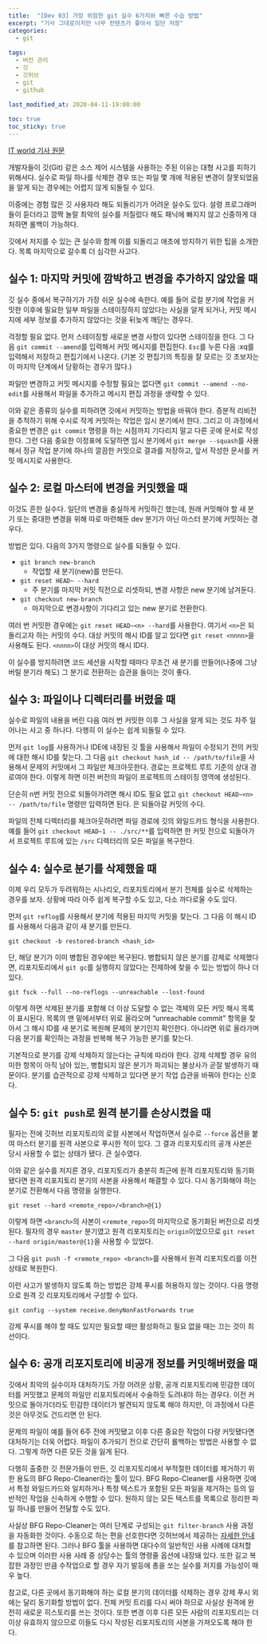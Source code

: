 ```yaml
---
title:  "[Dev 03] 가장 위험한 git 실수 6가지와 빠른 수습 방법"
excerpt: "기사 그대로이지만 너무 컨텐츠가 좋아서 일단 저장"
categories:
  - git
  
tags:
  - 버전 관리
  - 깃
  - 깃허브
  - git
  - github
  
last_modified_at: 2020-04-11-19:00:00

toc: true
toc_sticky: true
---
```


[IT world 기사 원문](http://www.itworld.co.kr/news/142318?fbclid=IwAR2QylFABzL4gRb7Y9E_uzqg6fDS6g8O4bPJs98YZohmFM9sE5L5sY6-E9A#csidx141596ceb4fa221a7af7cdd6402973f)

개발자들이 깃(Git) 같은 소스 제어 시스템을 사용하는 주된 이유는 대형 사고를 피하기 위해서다. 실수로 파일 하나를 삭제한 경우 또는 파일 몇 개에 적용된 변경이 잘못되었음을 알게 되는 경우에는 어렵지 않게 되돌릴 수 있다.
 
이중에는 경험 많은 깃 사용자라 해도 되돌리기가 어려운 실수도 있다. 설령 프로그래머들이 듣더라고 깜짝 놀랄 최악의 실수를 저질렀다 해도 패닉에 빠지지 않고 신중하게 대처하면 롤백이 가능하다.
 
깃에서 저지를 수 있는 큰 실수와 함께 이를 되돌리고 애초에 방지하기 위한 팁을 소개한다. 목록 마지막으로 갈수록 더 심각한 사고다.

 
## 실수 1: 마지막 커밋에 깜박하고 변경을 추가하지 않았을 때

깃 실수 중에서 복구하기가 가장 쉬운 실수에 속한다. 예를 들어 로컬 분기에 작업을 커밋한 이후에 필요한 일부 파일을 스테이징하지 않았다는 사실을 알게 되거나, 커밋 메시지에 세부 정보를 추가하지 않았다는 것을 뒤늦게 깨닫는 경우다.

걱정할 필요 없다. 먼저 스테이징할 새로운 변경 사항이 있다면 스테이징을 한다. 그 다음 `git commit --amend`를 입력해서 커밋 메시지를 편집한다. `Esc`를 누른 다음 :xq를 입력해서 저장하고 편집기에서 나온다. (기본 깃 편집기의 특징을 잘 모르는 깃 초보자는 이 마지막 단계에서 당황하는 경우가 많다.)

파일만 변경하고 커밋 메시지를 수정할 필요는 없다면 `git commit --amend --no-edit`를 사용해서 파일을 추가하고 메시지 편집 과정을 생략할 수 있다.
 
이와 같은 종류의 실수를 피하려면 깃에서 커밋하는 방법을 바꿔야 한다. 증분적 리비전을 추적하기 위해 수시로 작게 커밋하는 작업은 임시 분기에서 한다. 그리고 이 과정에서 중요한 변경은 `git commit` 명령을 하는 시점까지 기다리지 말고 다른 곳에 문서로 작성한다. 그런 다음 중요한 이정표에 도달하면 임시 분기에서 `git merge --squash`를 사용해서 정규 작업 분기에 하나의 깔끔한 커밋으로 결과를 저장하고, 앞서 작성한 문서를 커밋 메시지로 사용한다.
 
## 실수 2: 로컬 마스터에 변경을 커밋했을 때
이것도 흔한 실수다. 일단의 변경을 충실하게 커밋하긴 했는데, 원래 커밋해야 할 새 분기 또는 중대한 변경을 위해 따로 마련해둔 dev 분기가 아닌 마스터 분기에 커밋하는 경우다.  
  
방법은 있다. 다음의 3가지 명령으로 실수를 되돌릴 수 있다.  
 
- `git branch new-branch`  
    - 작업할 새 분기(new)를 만든다.  
- `git reset HEAD~ --hard`  
    - 주 분기를 마지막 커밋 직전으로 리셋하되, 변경 사항은 new 분기에 남겨둔다.
- `git checkout new-branch`
    - 마지막으로 변경사항이 기다리고 있는 new 분기로 전환한다.
 
여러 번 커밋한 경우에는 `git reset HEAD~<n> --hard`를 사용한다. 여기서 `<n>`은 되돌리고자 하는 커밋의 수다. 대상 커밋의 해시 ID를 알고 있다면 `git reset <nnnn>`을 사용해도 된다. `<nnnn>`이 대상 커밋의 해시 ID다.
 
이 실수를 방지하려면 코드 세션을 시작할 때마다 무조건 새 분기를 만들어(나중에 그냥 버릴 분기라 해도) 그 분기로 전환하는 습관을 들이는 것이 좋다. 
 
## 실수 3: 파일이나 디렉터리를 버렸을 때
실수로 파일의 내용을 버린 다음 여러 번 커밋한 이후 그 사실을 알게 되는 것도 자주 일어나는 사고 중 하나다. 다행히 이 실수는 쉽게 되돌릴 수 있다.
 
먼저 `git log`를 사용하거나 IDE에 내장된 깃 툴을 사용해서 파일이 수정되기 전의 커밋에 대한 해시 ID를 찾는다. 그 다음 `git checkout hash_id -- /path/to/file`을 사용해서 문제의 커밋에서 그 파일만 체크아웃한다. 경로는 프로젝트 루트 기준의 상대 경로여야 한다. 이렇게 하면 이전 버전의 파일이 프로젝트의 스테이징 영역에 생성된다.
 
단순히 n번 커밋 전으로 되돌아가려면 해시 ID도 필요 없고 `git checkout HEAD~<n> -- /path/to/file` 명령만 입력하면 된다. <n>은 되돌아갈 커밋의 수다.
 
파일의 전체 디렉터리를 체크아웃하려면 파일 경로에 깃의 와일드카드 형식을 사용한다. 예를 들어 `git checkout HEAD~1 -- ./src/**`를 입력하면 한 커밋 전으로 되돌아가서 프로젝트 루트에 있는 `/src` 디렉터리의 모든 파일을 복구한다.
 
## 실수 4: 실수로 분기를 삭제했을 때
이제 우리 모두가 두려워하는 시나리오, 리포지토리에서 분기 전체를 실수로 삭제하는 경우를 보자. 상황에 따라 아주 쉽게 복구할 수도 있고, 다소 까다로울 수도 있다.
 
먼저 `git reflog`를 사용해서 분기에 적용된 마지막 커밋을 찾는다. 그 다음 이 해시 ID를 사용해서 다음과 같이 새 분기를 만든다.

`git checkout -b restored-branch <hash_id>`

단, 해당 분기가 이미 병합된 경우에만 복구된다. 병합되지 않은 분기를 강제로 삭제했다면, 리포지토리에서 `git gc`를 실행하지 않았다는 전제하에 찾을 수 있는 방법이 하나 더 있다.

`git fsck --full --no-reflogs --unreachable --lost-found`

이렇게 하면 삭제된 분기를 포함해 더 이상 도달할 수 없는 객체의 모든 커밋 해시 목록이 표시된다. 목록의 맨 밑에서부터 위로 올라오며 “unreachable commit” 항목을 찾아서 그 해시 ID를 새 분기로 복원해 문제의 분기인지 확인한다. 아니라면 위로 올라가며 다음 분기를 확인하는 과정을 반복해 복구 가능한 분기를 찾는다.
 
기본적으로 분기를 강제 삭제하지 않는다는 규칙에 따라야 한다. 강제 삭제할 경우 유의미한 항목이 아직 남아 있는, 병합되지 않은 분기가 파괴되는 불상사가 곧잘 발생하기 때문이다. 분기를 습관적으로 강제 삭제하고 있다면 분기 작업 습관을 바꿔야 한다는 신호다.
 
## 실수 5: `git push`로 원격 분기를 손상시켰을 때
필자는 전에 깃허브 리포지토리의 로컬 사본에서 작업하면서 실수로 `--force` 옵션을 붙여 마스터 분기를 원격 사본으로 푸시한 적이 있다. 그 결과 리포지토리의 공개 사본은 당시 사용할 수 없는 상태가 됐다. 큰 실수였다.
 
이와 같은 실수를 저지른 경우, 리포지토리가 충분히 최근에 원격 리포지토리와 동기화됐다면 원격 리포지토리 분기의 사본을 사용해서 해결할 수 있다. 다시 동기화해야 하는 분기로 전환해서 다음 명령을 실행한다.

`git reset --hard <remote_repo>/<branch>@{1}`
 
이렇게 하면 `<branch>`의 사본이 `<remote_repo>`의 마지막으로 동기화된 버전으로 리셋된다. 필자의 경우 `master` 분기였고 원격 리포지토리는 `origin`이었으므로 `git reset --hard origin/master@{1}`을 사용할 수 있었다.
 
그 다음 `git push -f <remote_repo> <branch>`를 사용해서 원격 리포지토리를 이전 상태로 복원한다.
 
이런 사고가 발생하지 않도록 하는 방법은 강제 푸시를 허용하지 않는 것이다. 다음 명령으로 원격 깃 리포지토리에서 구성할 수 있다.

`git config --system receive.denyNonFastForwards true`
 
강제 푸시를 해야 할 때도 있지만 필요할 때만 활성화하고 필요 없을 때는 끄는 것이 최선이다.
 
## 실수 6: 공개 리포지토리에 비공개 정보를 커밋해버렸을 때
깃에서 최악의 실수이자 대처하기도 가장 어려운 상황, 공개 리포지토리에 민감한 데이터를 커밋했고 문제의 파일만 리포지토리에서 수술하듯 도려내야 하는 경우다. 이전 커밋으로 돌아가더라도 민감한 데이터가 발견되지 않도록 해야 하지만, 이 과정에서 다른 것은 아무것도 건드리면 안 된다.
 
문제의 파일이 예를 들어 6주 전에 커밋됐고 이후 다른 중요한 작업이 다량 커밋됐다면 대처하기는 더욱 어렵다. 파일이 추가되기 전으로 간단히 롤백하는 방법은 사용할 수 없다. 그렇게 하면 다른 모든 것을 잃게 된다.
 
다행히 출중한 깃 전문가들이 만든, 깃 리포지토리에서 부적절한 데이터를 제거하기 위한 용도의 BFG Repo-Cleaner라는 툴이 있다. BFG Repo-Cleaner를 사용하면 깃에서 특정 와일드카드와 일치하거나 특정 텍스트가 포함된 모든 파일을 제거하는 등의 일반적인 작업을 신속하게 수행할 수 있다. 원하지 않는 모든 텍스트를 목록으로 정리한 파일 하나를 만들어 전달할 수도 있다.

사실상 BFG Repo-Cleaner는 여러 단계로 구성되는 `git filter-branch` 사용 과정을 자동화한 것이다. 수동으로 하는 편을 선호한다면 깃허브에서 제공하는 [자세한 안내](https://help.github.com/en/github/authenticating-to-github/removing-sensitive-data-from-a-repository)를 참고하면 된다. 그러나 BFG 툴을 사용하면 대다수의 일반적인 사용 사례에 대처할 수 있으며 이러한 사용 사례 중 상당수는 툴의 명령줄 옵션에 내장돼 있다. 또한 길고 복잡한 과정인 만큼 수작업으로 할 경우 자기 발등에 총을 쏘는 실수를 저지를 가능성이 매우 높다.
 
참고로, 다른 곳에서 동기화해야 하는 로컬 분기의 데이터를 삭제하는 경우 강제 푸시 외에는 달리 동기화할 방법이 없다. 전체 커밋 트리를 다시 써야 하므로 사실상 원격에 완전히 새로운 히스토리를 쓰는 것이다. 또한 변경 이후 다른 모든 사람의 리포지토리는 더 이상 유효하지 않으므로 이들도 다시 작성된 리포지토리의 사본을 가져오도록 해야 한다.
